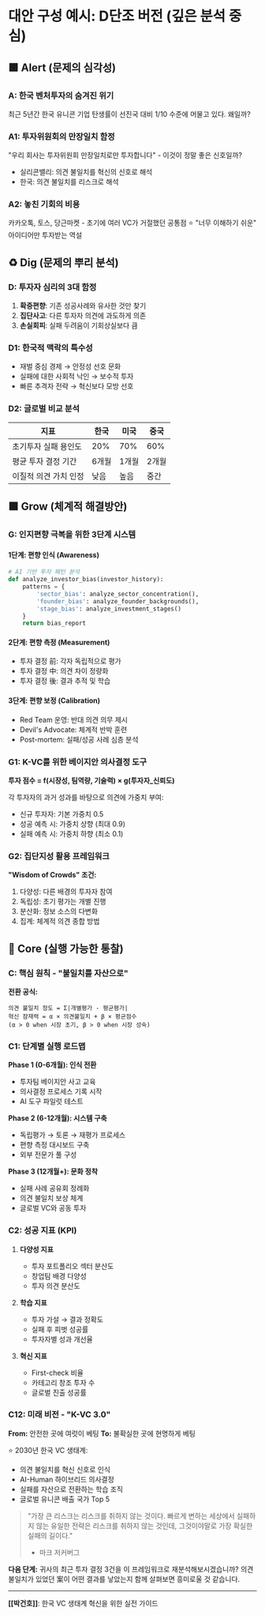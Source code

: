 # 대안 구성 예시: D단조 버전 (깊은 분석 중심)

## 🟪 Alert (문제의 심각성)

### A: 한국 벤처투자의 숨겨진 위기
최근 5년간 한국 유니콘 기업 탄생률이 선진국 대비 1/10 수준에 머물고 있다. 왜일까?

### A1: 투자위원회의 만장일치 함정
"우리 회사는 투자위원회 만장일치로만 투자합니다" - 이것이 정말 좋은 신호일까?
- 실리콘밸리: 의견 불일치를 혁신의 신호로 해석
- 한국: 의견 불일치를 리스크로 해석

### A2: 놓친 기회의 비용
카카오톡, 토스, 당근마켓 - 초기에 여러 VC가 거절했던 공통점
⭐️ "너무 이해하기 쉬운" 아이디어만 투자받는 역설

## ♻️ Dig (문제의 뿌리 분석)

### D: 투자자 심리의 3대 함정
1. **확증편향**: 기존 성공사례와 유사한 것만 찾기
2. **집단사고**: 다른 투자자 의견에 과도하게 의존
3. **손실회피**: 실패 두려움이 기회상실보다 큼

### D1: 한국적 맥락의 특수성
- 재벌 중심 경제 → 안정성 선호 문화
- 실패에 대한 사회적 낙인 → 보수적 투자
- 빠른 추격자 전략 → 혁신보다 모방 선호

### D2: 글로벌 비교 분석
| 지표 | 한국 | 미국 | 중국 |
|------|------|------|------|
| 초기투자 실패 용인도 | 20% | 70% | 60% |
| 평균 투자 결정 기간 | 6개월 | 1개월 | 2개월 |
| 이질적 의견 가치 인정 | 낮음 | 높음 | 중간 |

## 🟧 Grow (체계적 해결방안)

### G: 인지편향 극복을 위한 3단계 시스템

#### 1단계: 편향 인식 (Awareness)
```python
# AI 기반 투자 패턴 분석
def analyze_investor_bias(investor_history):
    patterns = {
        'sector_bias': analyze_sector_concentration(),
        'founder_bias': analyze_founder_backgrounds(),
        'stage_bias': analyze_investment_stages()
    }
    return bias_report
```

#### 2단계: 편향 측정 (Measurement)
- 투자 결정 前: 각자 독립적으로 평가
- 투자 결정 中: 의견 차이 정량화
- 투자 결정 後: 결과 추적 및 학습

#### 3단계: 편향 보정 (Calibration)
- Red Team 운영: 반대 의견 의무 제시
- Devil's Advocate: 체계적 반박 훈련
- Post-mortem: 실패/성공 사례 심층 분석

### G1: K-VC를 위한 베이지안 의사결정 도구

**투자 점수 = f(시장성, 팀역량, 기술력) × g(투자자_신뢰도)**

각 투자자의 과거 성과를 바탕으로 의견에 가중치 부여:
- 신규 투자자: 기본 가중치 0.5
- 성공 예측 시: 가중치 상향 (최대 0.9)
- 실패 예측 시: 가중치 하향 (최소 0.1)

### G2: 집단지성 활용 프레임워크

**"Wisdom of Crowds" 조건:**
1. 다양성: 다른 배경의 투자자 참여
2. 독립성: 초기 평가는 개별 진행
3. 분산화: 정보 소스의 다변화
4. 집계: 체계적 의견 종합 방법

## 🔴 Core (실행 가능한 통찰)

### C: 핵심 원칙 - "불일치를 자산으로"

**전환 공식:**
```
의견 불일치 정도 = Σ|개별평가 - 평균평가|
혁신 잠재력 = α × 의견불일치 + β × 평균점수
(α > 0 when 시장 초기, β > 0 when 시장 성숙)
```

### C1: 단계별 실행 로드맵

**Phase 1 (0-6개월): 인식 전환**
- 투자팀 베이지안 사고 교육
- 의사결정 프로세스 기록 시작
- AI 도구 파일럿 테스트

**Phase 2 (6-12개월): 시스템 구축**
- 독립평가 → 토론 → 재평가 프로세스
- 편향 측정 대시보드 구축
- 외부 전문가 풀 구성

**Phase 3 (12개월+): 문화 정착**
- 실패 사례 공유회 정례화
- 의견 불일치 보상 체계
- 글로벌 VC와 공동 투자

### C2: 성공 지표 (KPI)

1. **다양성 지표**
   - 투자 포트폴리오 섹터 분산도
   - 창업팀 배경 다양성
   - 투자 의견 분산도

2. **학습 지표**
   - 투자 가설 → 결과 정확도
   - 실패 후 피벗 성공률
   - 투자자별 성과 개선율

3. **혁신 지표**
   - First-check 비율
   - 카테고리 창조 투자 수
   - 글로벌 진출 성공률

### C12: 미래 비전 - "K-VC 3.0"

**From:** 안전한 곳에 여럿이 베팅
**To:** 불확실한 곳에 현명하게 베팅

⭐️ 2030년 한국 VC 생태계:
- 의견 불일치를 혁신 신호로 인식
- AI-Human 하이브리드 의사결정
- 실패를 자산으로 전환하는 학습 조직
- 글로벌 유니콘 배출 국가 Top 5

> "가장 큰 리스크는 리스크를 취하지 않는 것이다. 
> 빠르게 변하는 세상에서 실패하지 않는 유일한 전략은 
> 리스크를 취하지 않는 것인데, 그것이야말로 가장 확실한 실패의 길이다."
> - 마크 저커버그

**다음 단계:** 
귀사의 최근 투자 결정 3건을 이 프레임워크로 재분석해보시겠습니까?
의견 불일치가 있었던 案이 어떤 결과를 낳았는지 함께 살펴보면 흥미로울 것 같습니다.

---
**[[박건호]]**: 한국 VC 생태계 혁신을 위한 실전 가이드